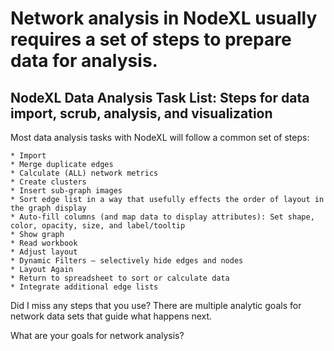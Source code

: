 # Network analysis in NodeXL usually requires a set of steps to prepare data for analysis.

## NodeXL Data Analysis Task List: Steps for data import, scrub, analysis, and visualization

Most data analysis tasks with NodeXL will follow a common set of steps:

    * Import
    * Merge duplicate edges
    * Calculate (ALL) network metrics
    * Create clusters
    * Insert sub-graph images
    * Sort edge list in a way that usefully effects the order of layout in the graph display
    * Auto-fill columns (and map data to display attributes): Set shape, color, opacity, size, and label/tooltip
    * Show graph
    * Read workbook
    * Adjust layout
    * Dynamic Filters – selectively hide edges and nodes
    * Layout Again
    * Return to spreadsheet to sort or calculate data
    * Integrate additional edge lists

Did I miss any steps that you use? There are multiple analytic goals for network data sets that guide what happens next.

What are your goals for network analysis?
